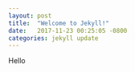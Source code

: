 ```yaml
---
layout: post
title:  "Welcome to Jekyll!"
date:   2017-11-23 00:25:05 -0800
categories: jekyll update
---
```

Hello